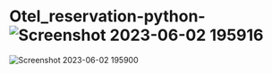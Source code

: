 # Otel_reservation-python-![Screenshot 2023-06-02 195916](https://github.com/FaridBy/Otel_reservation-python-/assets/105610848/75b38924-e5d8-4b2c-90ad-404eb7000087)
![Screenshot 2023-06-02 195900](https://github.com/FaridBy/Otel_reservation-python-/assets/105610848/1a398579-a89d-4c99-abd1-7fcbc2633778)
